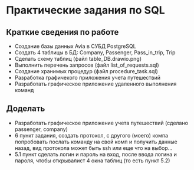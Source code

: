 # Практические задания по SQL
## Краткие сведения по работе
* Создание базы данных Avia в СУБД PostgreSQL
* Создать 4 таблицы в БД: Company, Passenger, Pass_in_trip, Trip
* Сделать схему таблиц (файл table_DB.drawio.png)
* Выполнить перечень запросов (файл list_of_requests.sql)
* Создание хранимых процедур (файл procedure_task.sql)
* Разработка графичекого приложения учета путешествий
* Разработать графическое приложение удаленного выполнения команд
## Доделать
* Разработать графическое приложение учета путешествий (сделано passenger, company)
* 6 пункт задания, создать протокол, с другого (моего) компа попробовать послать команду на свой комп и получить данные назад, вид протокола может быть ssh или еще что на выбор...
* 5.1 пункт сделать логин и пароль на вход, после ввода логина и пароля, чтобы открывалист 4 окна таблиц (то есть пункт 5.2)
